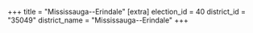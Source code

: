 +++
title = "Mississauga--Erindale"
[extra]
election_id = 40
district_id = "35049"
district_name = "Mississauga--Erindale"
+++

